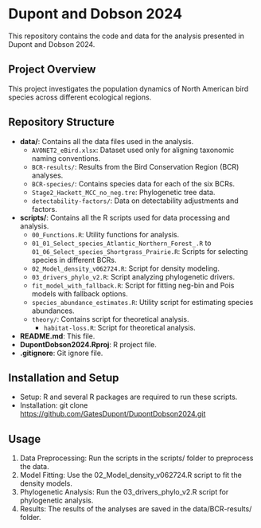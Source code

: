 # Dupont and Dobson 2024

This repository contains the code and data for the analysis presented in Dupont and Dobson 2024.

## Project Overview

This project investigates the population dynamics of North American bird species across different ecological regions.

## Repository Structure

- **data/**: Contains all the data files used in the analysis.
  - `AVONET2_eBird.xlsx`: Dataset used only for aligning taxonomic naming conventions.
  - `BCR-results/`: Results from the Bird Conservation Region (BCR) analyses.
  - `BCR-species/`: Contains species data for each of the six BCRs.
  - `Stage2_Hackett_MCC_no_neg.tre`: Phylogenetic tree data.
  - `detectability-factors/`: Data on detectability adjustments and factors.
- **scripts/**: Contains all the R scripts used for data processing and analysis.
  - `00_Functions.R`: Utility functions for analysis.
  - `01_01_Select_species_Atlantic_Northern_Forest_.R` to `01_06_Select_species_Shortgrass_Prairie.R`: Scripts for selecting species in different BCRs.
  - `02_Model_density_v062724.R`: Script for density modeling.
  - `03_drivers_phylo_v2.R`: Script analyzing phylogenetic drivers.
  - `fit_model_with_fallback.R`: Script for fitting neg-bin and Pois models with fallback options.
  - `species_abundance_estimates.R`: Utility script for estimating species abundances.
  - `theory/`: Contains script for theoretical analysis.
    - `habitat-loss.R`: Script for theoretical analysis.
- **README.md**: This file.
- **DupontDobson2024.Rproj**: R project file.
- **.gitignore**: Git ignore file.

## Installation and Setup

- Setup: R and several R packages are required to run these scripts.
- Installation: git clone https://github.com/GatesDupont/DupontDobson2024.git

## Usage

1. Data Preprocessing: Run the scripts in the scripts/ folder to preprocess the data.
2. Model Fitting: Use the 02_Model_density_v062724.R script to fit the density models.
3. Phylogenetic Analysis: Run the 03_drivers_phylo_v2.R script for phylogenetic analysis.
4. Results: The results of the analyses are saved in the data/BCR-results/ folder.
